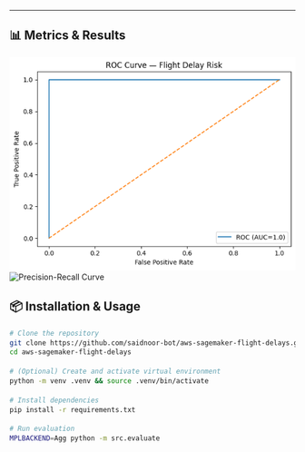 ---

## 📊 Metrics & Results
![ROC Curve](assets/roc_curve.png)
![Precision-Recall Curve](assets/pr_curve.png)

## 📦 Installation & Usage
```bash
# Clone the repository
git clone https://github.com/saidnoor-bot/aws-sagemaker-flight-delays.git
cd aws-sagemaker-flight-delays

# (Optional) Create and activate virtual environment
python -m venv .venv && source .venv/bin/activate

# Install dependencies
pip install -r requirements.txt

# Run evaluation
MPLBACKEND=Agg python -m src.evaluate

